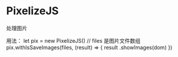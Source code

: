 # PixelizeJS
处理图片

用法：
    let pix = new PixelizeJS()
    // files 是图片文件数组
    pix.withIsSaveImages(files, (result) => {
        result
            .showImages(dom)
    })
